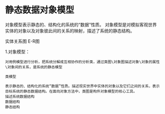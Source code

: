 # 静态数据对象模型

对象模型表示静态的、结构化的系统的“数据”性质。
对象模型是对模拟客观世界实体的对象以及对象彼此间的关系的映射，描述了系统的静态结构。


实体关系图 E-R图



1.对象模型：

    对用例模型进行分析，把系统分解成互相协作的分析类，通过类图\对象图描述对象\对象的属性\对象间的关系，是系统的静态模型

    类模型

    表示静态的、结构化的系统“数据”性质。描述现实世界中实体的对象以及它们之间的关系，表示目标系统的静态数据结构。在面向对象方法中，类图是构件对象模型的核心工具。
    描述系统数据结构
    数据结构
    静态结构


 
 